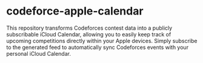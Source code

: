 # codeforce-apple-calendar
This repository transforms Codeforces contest data into a publicly subscribable iCloud Calendar, allowing you to easily keep track of upcoming competitions directly within your Apple devices. Simply subscribe to the generated feed to automatically sync Codeforces events with your personal iCloud Calendar.
